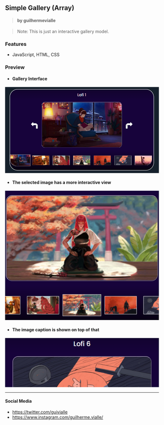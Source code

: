 
## Simple Gallery (Array)
> #### by guilhermevialle

> Note: This is just an interactive gallery model.

### Features
- JavaScript, HTML, CSS


### Preview

- #### Gallery Interface
![](https://github.com/guilhermevialle/SImpleGallery/blob/main/Galeria/Screenshots/capture.PNG)

- #### The selected image has a more interactive view
<img src="https://raw.githubusercontent.com/guilhermevialle/SImpleGallery/main/Galeria/Screenshots/capture2.PNG" width="510px">

- #### The image caption is shown on top of that
<img src="https://raw.githubusercontent.com/guilhermevialle/SImpleGallery/main/Galeria/Screenshots/capture3.PNG" width="510px">

------------

#### Social Media

- https://twitter.com/guivialle
- https://www.instagram.com/guilherme.vialle/
